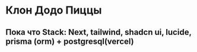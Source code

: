 # Клон Додо Пиццы
## Пока что Stack: Next, tailwind, shadcn ui, lucide, prisma (orm) + postgresql(vercel)